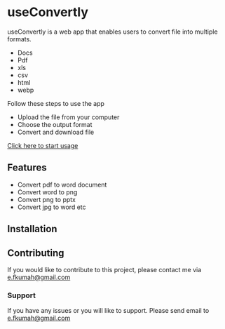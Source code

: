 # useConvertly

useConvertly is a web app that enables users to convert file into multiple formats.

- Docs
- Pdf
- xls
- csv
- html
- webp

Follow these steps to use the app

- Upload the file from your computer
- Choose the output format
- Convert and download file

[Click here to start usage](https://useconvertly.netlify.app/)

## Features

- Convert pdf to word document
- Convert word to png
- Convert png to pptx
- Convert jpg to word etc

## Installation

## Contributing
If you would like to contribute to this project, please contact me via e.fkumah@gmail.com

### Support
If you have any issues or you will like to support. Please send email to e.fkumah@gmail.com